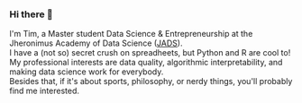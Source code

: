 ### Hi there 👋
I'm Tim, a Master student Data Science & Entrepreneurship at the Jheronimus Academy of Data Science ([JADS](https://www.jads.nl/)).  
I have a (not so) secret crush on spreadheets, but Python and R are cool to!  
My professional interests are data quality, algorithmic interpretability, and making data science work for everybody.  
Besides that, if it's about sports, philosophy, or nerdy things, you'll probably find me interested.
